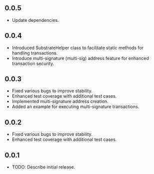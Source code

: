 ## 0.0.5

- Update dependencies.

## 0.0.4

- Introduced SubstrateHelper class to facilitate static methods for handling transactions.
- Introduce multi-signature (multi-sig) address feature for enhanced transaction security.

## 0.0.3

- Fixed various bugs to improve stability.
- Enhanced test coverage with additional test cases.
- Implemented multi-signature address creation.
- Added an example for executing multi-signature transactions.

## 0.0.2

- Fixed various bugs to improve stability.
- Enhanced test coverage with additional test cases.

## 0.0.1

- TODO: Describe initial release.
